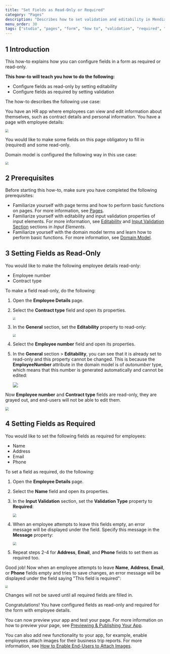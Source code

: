 ```yaml
---
title: "Set Fields as Read-Only or Required"
category: "Pages"
description: "Describes how to set validation and editability in Mendix Studio."
menu_order: 30
tags: ["studio", "pages", "form", "how to", "validation", "required", "read-only", "editability"]
---
```


## 1 Introduction 

This how-to explains how you can configure fields in a form as required or read-only. 

**This how-to will teach you how to do the following:**

* Configure fields as read-only by setting editability
* Configure fields as required by setting validation

The how-to describes the following use case: 

You have an HR app where employees can view and edit information about themselves, such as contract details and personal information. You have a page with employee details:

<img src="attachments/pages-how-to-set-validation-and-editability/employee-details-page.png" style="zoom:60%;" />

You would like to make some fields on this page obligatory to fill in (required) and some read-only.

Domain model is configured the following way in this use case:

<img src="attachments/pages-how-to-set-validation-and-editability/domain-model.png" style="zoom:60%;" />

## 2 Prerequisites

Before starting this how-to, make sure you have completed the following prerequisites:

* Familiarize yourself with page terms and how to perform basic functions on pages. For more information, see [Pages](/studio/pages). 
* Familiarize yourself with editability and input validation properties of input elements. For more information, see [Editability](/studio/page-editor-input-elements#editability) and [Input Validation Section](/studio/page-editor-input-elements#validation) sections in *Input Elements*.
* Familiarize yourself with the domain model terms and learn how to perform basic functions. For more information, see [Domain Model](/studio/domain-models).

## 3 Setting Fields as Read-Only

You would like to make the following employee details read-only:

* Employee number
* Contract type

To make a field read-only, do the following:

1. Open the **Employee Details** page.

2. Select the **Contract type** field and open its properties.

    <img src="attachments/pages-how-to-set-validation-and-editability/contract-type.png" style="zoom:50%;" />

3. In the **General** section, set the **Editability** property to read-only:

    <img src="attachments/pages-how-to-set-validation-and-editability/editability.png" style="zoom:60%;" />

4. Select the **Employee number** field and open its properties.

5. In the **General** section > **Editability**, you can see that it is already set to read-only and this property cannot be changed. This is because the **EmployeeNumber** attribute in the domain model is of *autonumber* type, which means that this number is generated automatically and cannot be edited:

    ![](attachments/pages-how-to-set-validation-and-editability/autonumber-read-only.png)

Now **Employee number** and **Contract type** fields are read-only, they are grayed out, and end-users will not be able to edit them.

<img src="attachments/pages-how-to-set-validation-and-editability/read-only-configured.png" style="zoom:67%;" />

## 4 Setting Fields as Required

You would like to set the following fields as required for employees:

* Name
* Address
* Email
* Phone

To set a field as required, do the following:

1. Open the **Employee Details** page.

2. Select the **Name** field and open its properties.

3. In the **Input Validation** section, set the **Validation Type** property to **Required**:

    <img src="attachments/pages-how-to-set-validation-and-editability/validation-type-required.png" style="zoom: 67%;" />
    
4. When an employee attempts to leave this fields empty, an error message will be displayed under the field. Specify this message in the **Message** property:

    <img src="attachments/pages-how-to-set-validation-and-editability/validation-message.png" style="zoom: 67%;" />
    
5. Repeat steps 2-4 for **Address**, **Email**, and **Phone** fields to set them as required too. 

Good job! Now when an employee attempts to leave **Name**, **Address**, **Email**, or **Phone** fields empty and tries to save changes, an error message will be displayed under the field saying "This field is required":

<img src="attachments/pages-how-to-set-validation-and-editability/validation-example.png" style="zoom:50%;" />

Changes will not be saved until all required fields are filled in.

Congratulations! You have configured fields as read-only and required for the form with employee details.

You can now preview your app and test your page. For more information on how to preview your page, see [Previewing & Publishing Your App](/studio/publishing-app).

You can also add new functionality to your app, for example, enable employees attach images for their business trip reports. For more information, see [How to Enable End-Users to Attach Images](pages-how-to-attach-images).